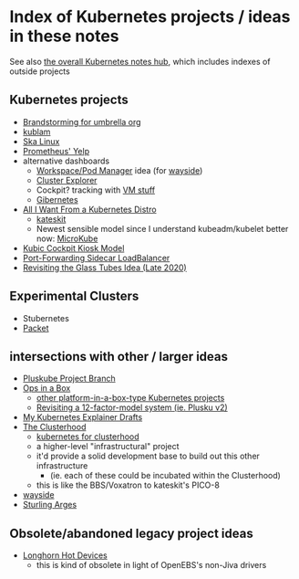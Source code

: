 # Index of Kubernetes projects / ideas in these notes

See also [the overall Kubernetes notes hub](f7ab56ca-06db-4c96-808f-4d0b0ee47819.md), which includes indexes of outside projects

## Kubernetes projects

- [Brandstorming for umbrella org](0384566f-5e4c-4ba7-8fef-a77d172b06cc.md)
- [kublam](ac4002a3-362d-4fcf-af10-3ed270fbb9fc.md)
- [Ska Linux](b0f11124-d0dd-4734-b1a7-10391ba62e52.md)
- [Prometheus' Yelp](435b37d1-1a67-4894-99ad-bddcc405bf93.md)
- alternative dashboards
  - [Workspace/Pod Manager](31201498-292d-4923-ab42-d5ee9c2d5a08.md) idea (for [wayside](21af29aa-0dfe-4145-877f-7eb51e38f53e.md))
  - [Cluster Explorer](989ccbc6-fd86-454c-ae87-21b20a54e479.md)
  - Cockpit? tracking with [VM stuff](a48a24b4-28b1-4658-aa93-56022ab95f48.md)
  - [Gibernetes](0fa8e731-d868-4c15-b86d-2c8ca354f992.md)
- [All I Want From a Kubernetes Distro](6f700af3-469e-436e-828f-a08928027b5a.md)
  - [kateskit](ebf47d2a-8719-4d66-80cd-dbbabaf98165.md)
  - Newest sensible model since I understand kubeadm/kubelet better now: [MicroKube](117eca91-2e6b-4594-a6b8-8224a1fc7133.md)
- [Kubic Cockpit Kiosk Model](9b9821b0-f2f9-4290-89d0-b9688b51c3f0.md)
- [Port-Forwarding Sidecar LoadBalancer](c115887b-0a2d-4ff2-98e3-31c76372582a.md)
- [Revisiting the Glass Tubes Idea (Late 2020)](4d452aeb-8d78-427c-8959-409c3925500e.md)

## Experimental Clusters

- Stubernetes
- [Packet](a7a77b82-cf6d-4837-93f3-4371018f7f7a.md)

## intersections with other / larger ideas

- [Pluskube Project Branch](7febb0b3-9449-4b79-94e8-35c7f90e489e.md)
- [Ops in a Box](035d1e22-7dca-4901-aa4a-1624e7a6a15c.md)
  - [other platform-in-a-box-type Kubernetes projects](8f455b9a-4383-4af4-9882-4b58e11dc316.md)
  - [Revisiting a 12-factor-model system (ie. Plusku v2)](efd17565-9150-4eaf-a445-157823bdd89f.md)
- [My Kubernetes Explainer Drafts](00a06821-be30-45d7-83c2-c88f2acbdbfd.md)
- [The Clusterhood](9664b592-59ed-4ac5-bf15-9b67f67af111.md)
  - [kubernetes for clusterhood](c8a51c70-624b-42e9-aec8-aa5db1b7cf87.md)
  - a higher-level "infrastructural" project
  - it'd provide a solid development base to build out this other infrastructure
    - (ie. each of these could be incubated within the Clusterhood)
  - this is like the BBS/Voxatron to kateskit's PICO-8
- [wayside](21af29aa-0dfe-4145-877f-7eb51e38f53e.md)
- [Sturling Arges](4eb71c89-f1d5-4d98-8363-1eb9e5cc0ca1.md)

## Obsolete/abandoned legacy project ideas

- [Longhorn Hot Devices](b07a7c96-040d-405a-aa7f-92e401feede8.md)
  - this is kind of obsolete in light of OpenEBS's non-Jiva drivers
